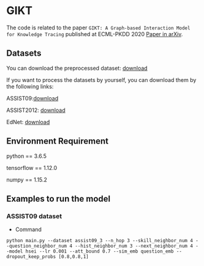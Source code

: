 # GIKT

The code is related to the paper `GIKT: A Graph-based Interaction Model for Knowledge Tracing` published at ECML-PKDD 2020 [Paper in arXiv](https://arxiv.org/abs/2009.05991).


## Datasets
You can download the preprocessed dataset: [download](https://www.dropbox.com/sh/i317xy6ys6csnbw/AAAwGTvrb-mXtymuS6JgOoWpa?dl=0)

If you want to process the datasets by yourself, you can download them by the following links:

ASSIST09:[download](https://drive.google.com/file/d/1NNXHFRxcArrU0ZJSb9BIL56vmUt5FhlE/view)

ASSIST2012: [download](https://drive.google.com/file/d/0BxCxNjHXlkkHczVDT2kyaTQyZUk/edit?usp=sharing)

EdNet: [download](https://drive.google.com/file/d/1AmGcOs5U31wIIqvthn9ARqJMrMTFTcaw/view)


## Environment Requirement

python == 3.6.5

tensorflow == 1.12.0

numpy == 1.15.2

## Examples to run the model

### ASSIST09 dataset
* Command
```
python main.py --dataset assist09_3 --n_hop 3 --skill_neighbor_num 4 --question_neighbor_num 4 --hist_neighbor_num 3 --next_neighbor_num 4 --model hsei --lr 0.001 --att_bound 0.7 --sim_emb question_emb --dropout_keep_probs [0.8,0.8,1]
```
